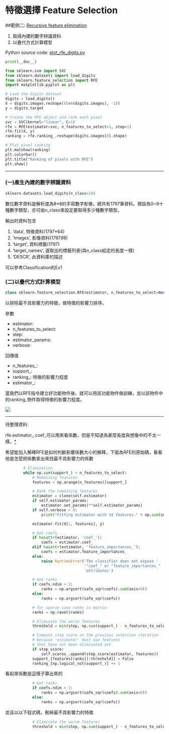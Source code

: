 # 特徵選擇 Feature Selection 
##範例二: [Recursive feature elimination](http://scikit-learn.org/stable/auto_examples/feature_selection/plot_rfe_digits.html)

1. 取得內建的數字辨識資料
2. 以疊代方式計算模型


Python source code: [plot_rfe_digits.py](http://scikit-learn.org/stable/_downloads/plot_rfe_digits.py)

```Python
print(__doc__)

from sklearn.svm import SVC
from sklearn.datasets import load_digits
from sklearn.feature_selection import RFE
import matplotlib.pyplot as plt

# Load the digits dataset
digits = load_digits()
X = digits.images.reshape((len(digits.images), -1))
y = digits.target

# Create the RFE object and rank each pixel
svc = SVC(kernel="linear", C=1)
rfe = RFE(estimator=svc, n_features_to_select=1, step=1)
rfe.fit(X, y)
ranking = rfe.ranking_.reshape(digits.images[0].shape)

# Plot pixel ranking
plt.matshow(ranking)
plt.colorbar()
plt.title("Ranking of pixels with RFE")
plt.show()
```
---
### (一)產生內建的數字辨識資料

```Python
sklearn.datasets.load_digits(n_class=10)
```
數位數字資料是解析度為8*8的手寫數字影像，總共有1797筆資料。預設為0~9十種數字類型，亦可由n_class來設定要取得多少種數字類型。

輸出的資料包含
1. ‘data’, 特徵資料(1797*64)
2. ‘images’, 影像資料(1797*8*8) 
3. ‘target’, 資料標籤(1797) 
4. ‘target_names’, 選取出的標籤列表(與n_class給定的長度一樣) 
5. ‘DESCR’, 此資料庫的描述

可以參考Classification的Ex1

### (二)以疊代方式計算模型

```Python
class sklearn.feature_selection.RFE(estimator, n_features_to_select=None, step=1, estimator_params=None, verbose=0)
```
以排除最不具影響力的特徵，做特徵的影響力排序。

參數    
* estimator:
* n_features_to_select:
* step:
* estimator_params:
* verbose:

回傳值
* n_features_:
* support_:
* ranking_: 特徵的影響力程度
* estimator_:

當我們以RFE指令建立好功能物件後，就可以用該功能物件做訓練，並以該物件中的ranking_物件取得特徵的影響力程度。

![](http://scikit-learn.org/stable/_images/plot_rfe_digits_001.png)

---
待整理資料:

rfe.estimator\_.coef_可以用來看係數，但是不知道為甚麼長度與想像中的不太一樣。[*](http://stackoverflow.com/questions/34204898/how-to-get-the-coefficients-from-rfe-using-sklearn)

希望能加入解釋RFE是如何判斷影響係數大小的解釋，下面為RFE的原始碼，看看他是怎麼把係數拿出來找最不具影響力的係數
```Python
        # Elimination
        while np.sum(support_) > n_features_to_select:
            # Remaining features
            features = np.arange(n_features)[support_]

            # Rank the remaining features
            estimator = clone(self.estimator)
            if self.estimator_params:
                estimator.set_params(**self.estimator_params)
            if self.verbose > 0:
                print("Fitting estimator with %d features." % np.sum(support_))

            estimator.fit(X[:, features], y)

            # Get coefs
            if hasattr(estimator, 'coef_'):
                coefs = estimator.coef_
            elif hasattr(estimator, 'feature_importances_'):
                coefs = estimator.feature_importances_
            else:
                raise RuntimeError('The classifier does not expose '
                                   '"coef_" or "feature_importances_" '
                                   'attributes')

            # Get ranks
            if coefs.ndim > 1:
                ranks = np.argsort(safe_sqr(coefs).sum(axis=0))
            else:
                ranks = np.argsort(safe_sqr(coefs))

            # for sparse case ranks is matrix
            ranks = np.ravel(ranks)

            # Eliminate the worse features
            threshold = min(step, np.sum(support_) - n_features_to_select)

            # Compute step score on the previous selection iteration
            # because 'estimator' must use features
            # that have not been eliminated yet
            if step_score:
                self.scores_.append(step_score(estimator, features))
            support_[features[ranks][:threshold]] = False
            ranking_[np.logical_not(support_)] += 1
```

看起來係數是這樣子算出來的
```Python
            # Get ranks
            if coefs.ndim > 1:
                ranks = np.argsort(safe_sqr(coefs).sum(axis=0))
            else:
                ranks = np.argsort(safe_sqr(coefs))
```

並且以以下程式碼，刪掉最不具影響力的特徵

```Python
            # Eliminate the worse features
            threshold = min(step, np.sum(support_) - n_features_to_select)
```